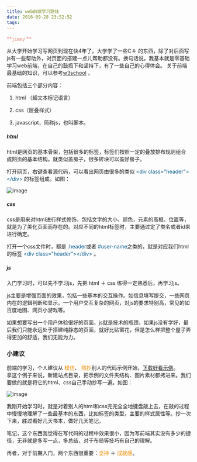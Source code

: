 ```yaml
---
title: web前端学习路线
date: 2016-09-28 23:52:52
tags:
---
```

 <font color=#e78170>**````jimmy````  **  </font>    
 
从大学开始学习写网页到现在快4年了。大学学了一些C＃ 的东西，除了对后面写js有一些帮助外，对页面的搭建一点儿帮助都没有。换句话说，我基本就是零基础学习web前端，在自己的鼓捣下和坚持下，有了一些自己的心得体会。  关于前端最基础的知识，可以参考[w3school](http://www.w3school.com.cn/html/index.asp)  。

前端包括三个部分内容：  

1. html （超文本标记语言）  

2. css（层叠样式）  

3. javascript，简称js，也叫脚本。   

##### html
html是网页的基本骨架，包括很多的标签，标签们按照一定的叠放排布规则组合成网页的基本结构。就类似盖房子，很多砖块可以盖好房子。    

打开网页，右键查看源代码，可以看出网页由很多的类似<font color="075b8d"> &lt;div class="header"&gt; &lt;/div&gt;</font> 的标签组成。如图：    

![image](http://7xqnxu.com1.z0.glb.clouddn.com/webstudy.png)  

##### css  
css是用来对html进行样式修饰，包括文字的大小、颜色，元素的高框、位置等，就是为了美化页面而存在的。对应不同的html标签时，主要通过定了类名或者id来进行确定。  

打开一个css文件时，都是<font color="075b8d"> \.header</font>或者<font color="075b8d"> \#user-name</font>之类的，就是对应我们html的标签<font color="075b8d"> &lt;div class="header"&gt;&lt;/div&gt;</font> 。

##### js  
入门学习时，可以先不学习js，先把 html ＋ css 练得一定熟悉后，再学习js。    

js主要是增强页面的效果，包括一些基本的交互操作。如信息填写提交，一些网页内在的逻辑判断和显示。一个用户交互复杂的网页，对js的要求特别高，常见的如 百度地图、网页小游戏等。  

如果想要写出一个用户体验很好的页面，js就是技术的瓶颈，如果js没有学好，最后我们只能永远处于搭建纯静态的页面，就好比贴窗花，但是怎么样把整个屋子弄得更加的舒适，我们无能为力。  
  
### 小建议 
 前端的学习，个人建议从<font color="#f38c00"> 模仿</font>、<font color="#f38c00"> 照抄</font>别人的代码示例开始，[下载好看示例](https://pan.baidu.com/s/1i56WF1z)。   
 拿这个例子来说，新建站点目录，把示例的文件夹结构、图片素材都拷进来。我们要做的就是将它的html、css自己手动抄写一遍。如图：    
 
 ![image](http://7xqnxu.com1.z0.glb.clouddn.com/webstudy2.png)
 
我刚开始学习时，就是对着别人的html和css完完全全地键盘敲上去，在敲的过程中慢慢地理解了一些最基本的东西，比如标签的类型，主要的样式属性等。抄一次下来，胜过看好几天书本，做好几天笔记。    
 
笔记，这个东西我觉得在写代码的过程中效果很小，因为写前端其实没有多少的捷径，无非就是多写一点，多总结，对于布局等技巧有自己的理解。  

再者，对于前期入门，两个东西很重要：<font color="#f38c00">坚持 </font>＋ <font color="#f38c00">成就感</font>。